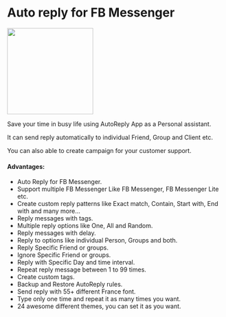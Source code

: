 # Auto reply for FB Messenger
<a href="https://play.google.com/store/apps/details?id=com.pransuinc.autoreplyforfb" target="_blank"> <img src="https://pransuinc.github.io/Auto-reply-for-WA/img/google-play-badge.svg" width="200px" /></a> 

Save your time in busy life using AutoReply App as a Personal assistant.

It can send reply automatically to individual Friend, Group and Client etc.

You can also able to create campaign for your customer support.


 #### Advantages:

* Auto Reply for FB Messenger.
* Support multiple FB Messenger Like  FB Messenger, FB Messenger Lite etc. 
* Create custom reply patterns like Exact match, Contain, Start with, End with and many more...
* Reply messages with tags.
* Multiple reply options like One, All and Random.
* Reply messages with delay.
* Reply to options like individual Person, Groups and both.
* Reply Specific Friend or groups. 
* Ignore Specific Friend or groups.
* Reply with Specific Day and time interval.  
* Repeat reply message between 1 to 99 times.
* Create custom tags.  
* Backup and Restore AutoReply rules.
* Send reply with 55+ different France font.
* Type only one time and repeat it as many times you want.
* 24 awesome different themes, you can set it as you want.
